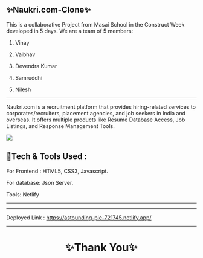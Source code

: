 ✨Naukri.com-Clone✨
---
This is a collaborative Project from Masai School in the Construct Week developed in 5 days. We are a team of 5 members:

1. Vinay

2. Vaibhav 

3. Devendra Kumar

4. Samruddhi

5. Nilesh
---
Naukri.com is a recruitment platform that provides hiring-related services to corporates/recruiters, placement agencies, and job seekers in India and overseas. It offers multiple products like Resume Database Access, Job Listings, and Response Management Tools.

<img src="https://encrypted-tbn0.gstatic.com/images?q=tbn:ANd9GcTjTgFsgWKjUfJ11bkOW3xbuaorLp5pO1yoPA&usqp=CAU"/>

💫Tech & Tools Used :
---

For Frontend : HTML5, CSS3, Javascript.

For database: Json Server.
  
Tools: Netlify

---



---
Deployed Link : https://astounding-pie-721745.netlify.app/

----
<h1 align="center">✨Thank You✨</h1>

